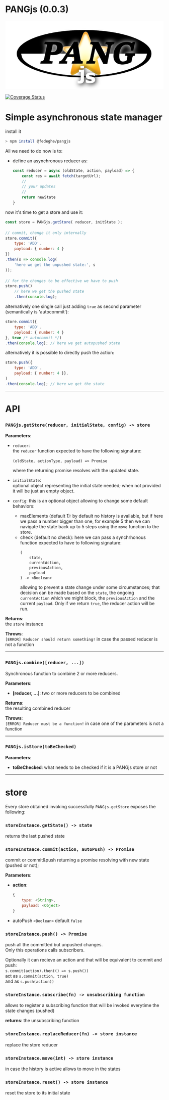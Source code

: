 # PANGjs (0.0.3)

![alt text](https://github.com/fedeghe/pangjs/blob/main/pangjs.png?raw=true "Pang js")

[![Coverage Status](https://coveralls.io/repos/github/fedeghe/pangjs/badge.svg?branch=main)](https://coveralls.io/github/fedeghe/pangjs?branch=main)

# Simple asynchronous state manager

install it 
``` sh
> npm install @fedeghe/pangjs
```

All we need to do now is to:  
- define an asynchronous reducer as:
    ``` js
    const reducer = async (oldState, action, payload) => {
        const res = await fetch(targetUrl);
        //
        // your updates 
        // 
        return newState
    }
    ```


now it's time to get a store and use it:


``` js  
const store = PANGjs.getStore( reducer, initState );

// commit, change it only internally
store.commit({
    type: 'ADD',
    payload: { number: 4 }
})
.then(s => console.log(
    'here we get the unpushed state:', s
));

// for the changes to be effective we have to push
store.push()
    // here we get the pushed state
    .then(console.log);
```
alternatively one single call just adding `true` as second parameter (semantically is 'autocommit'): 
``` js
store.commit({
    type: 'ADD',
    payload: { number: 4 }
}, true /* autocommit */) 
.then(console.log); // here we get autopushed state
```

alternatively it is possible to directly push the action:
``` js
store.push({
    type: 'ADD',
    payload: { number: 4 }},
)
.then(console.log); // here we get the state
```

---

# API

### `PANGjs.getStore(reducer, initialState, config) -> store`

**Parameters**: 
- `reducer`:  
    the `reducer` function expected to have the following signature:  

    `(oldState, actionType, payload) => Promise`    

     where the returning promise resolves with the updated state.

- `initialState`:  
    optional object representing the initial state needed; when not provided it will be just an empty object.

- `config`:  this is an optional object allowing to change some default behaviors:
    - maxElements (default 1): 
        by default no history is available, but if here we pass a number bigger than one, for example 5 then we can navigate the state back up to 5 steps using the `move` function to the store.
    - check (default no check):
        here we can pass a synchrhonous function expected to have to following signature:
        ```
        (
            state, 
            currentAction,
            previousAction,
            payload
        ) -> <Boolean>
        ```
        allowing to prevent a state change under some circumstances; that decision can be made based on the `state`, the ongoing `currentAction` which we might block, the `previousAction` and the current `payload`. Only if we return `true`, the reducer action will be run.

**Returns**:  
the `store` instance  

**Throws**:  
`[ERROR] Reducer should return something!` in case the passed reducer is not a function

---

### `PANGjs.combine([reducer, ...])`

Synchronous function to combine 2 or more reducers.

**Parameters**:
- **[reducer, ...]**:
    two or more reducers to be combined

**Returns**:  
the resulting combined reducer

**Throws**:  
`[ERROR] Reducer must be a function!` in case one of the parameters is not a function  

---

### `PANGjs.isStore(toBeChecked)`

**Parameters**: 
- **toBeChecked**:
    what needs to be checked if it is a PANGjs store or not

---

# store

Every store obtained invoking successfully `PANGjs.getStore` exposes the following:

### `storeInstance.getState() -> state`

returns the last pushed state

### `storeInstance.commit(action, autoPush) -> Promise`

commit or commit&push returning a promise resolving with new state (pushed or not); 

**Parameters**: 
- **action**:
    ```js
    {
        type: <String>,
        payload: <Object>
    }
    ```
- autoPush `<Boolean>` default `false`



### `storeInstance.push() -> Promise`
push all the committed but unpushed changes.  
Only this operations calls subscribers.  

Optionally it can recieve an action and that will be equivalent to commit and push:  
`s.commit(action).then(() => s.push())`  
act as
`s.commit(action, true)`  
and as
`s.push(action))`


### `storeInstance.subscribe(fn) -> unsubscribing function`

allows to register a subscribing function that will be invoked everytime the state changes (pushed)  

**returns**:  the unsubscribing function

### `storeInstance.replaceReducer(fn) -> store instance`

replace the store reducer

### `storeInstance.move(int) -> store instance`

in case the history is active allows to move in the states

### `storeInstance.reset() -> store instance`

reset the store to its initial state